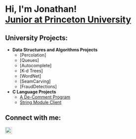 <h1>Hi, I'm Jonathan! <br/><a href="https://github.com/JonathanFlo15">Junior at Princeton University</a>

<h2>University Projects:</h2>

- <b>Data Structures and Algorithms Projects </b>
  - [Percolation]
  - [Queues]
  - [Autocomplete]
  - [K-d Trees]
  - [WordNet]
  - [SeamCarving]
  - [FraudDetections]
- <b>C Language Projects</b>
  - [A De-Comment Program](https://github.com/JonathanFlo15/COS217A1)
  - [String Module Client](https://github.com/JonathanFlo15/COS217A2) 




<h2>Connect with me:</h2>


[<img align="left" alt="JoshMadakor | LinkedIn" width="22px" src="https://cdn.jsdelivr.net/npm/simple-icons@v3/icons/linkedin.svg" />][linkedin]


[linkedin]: www.linkedin.com/in/jonathan-flores-a2a258219

